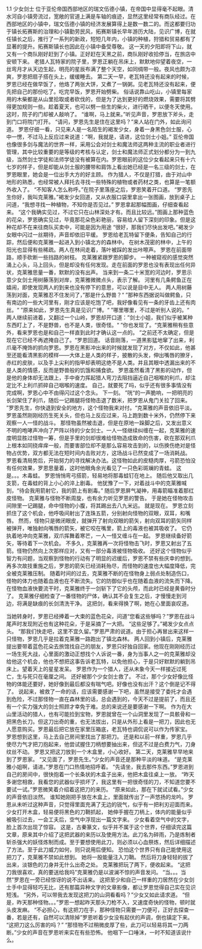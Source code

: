 1.1 少女剑士
位于亚伦帝国西部地区的瑞文伍德小镇，在帝国中显得毫不起眼。清水河自小镇旁流过，宽敞的官道上满是车轴的痕迹，显然这里经常有商队经过。在西部地区的小镇中，瑞文伍德小镇的经济发展算得上是数一数二的。而这都要归功于镇长拓赛斯的治理和小镇勤劳民风，拓赛斯镇长早年游历大陆，见识广博，在就任镇长之后，推行了一系列的新政，短短几年内，小镇的种植，狩猎和贸易都有了显著的提升。拓赛斯镇长也因此在小镇中备受尊敬。
这一天的夕阳即将下山，就又有一个商队刚好赶到了小镇。正好赶在天黑之前，商队刚好收拾停当，在旅店中安顿下来。
老猎人瓦特家的院子里，罗恩正躺在吊床上，默默地仰望着夜空，一丝弯月才从天边生起，明亮的星辰布满了整个天空，如同绸带一般。夜风也颇为凉爽，罗恩把扇子搭在头上，缓缓睡去。
第二天一早，老瓦特还没有起来的时候，罗恩已经在做早饭了，他烙了两张大饼，又煮了一锅粥。见老瓦特还没有起来，便先把自己的那份吃了。吃完早饭，罗恩开始劈柴。
俗话说靠山吃山，小镇里每家用的木柴都是从山里拾取或者砍伐的，但是为了达到更好的燃烧效果，需要将其劈得更加规则一些。趁着夏天，也可以劈一些生的柴火，进行晒干，以便冬天使用。
这时，院子的门却被人敲响了。
“谁啊，马上就来。”听见声音，罗恩放下斧头，走到门口将院门打开。
“请问，罗恩先生是住在这里吗？”来人站在门外，如此询问道。
罗恩仔细一看，只见来人是一名陌生的褐发少女，身着一身黑色剑士服，心中一愣，不过马上反应过来说道：“啊，我就是，请进，这位剑士小姐。”
亚伦帝国也像很多剑与魔法的世界一样，采用公会对剑士和魔法师这两种主流的职业者进行管理，其中比较重要的是等级的考核与认定，剑士和魔法师正式划分都分为一到九级，当然剑士学徒和法师学徒没有被算在内。罗恩眼前的这位少女看起来只有十六七岁的样子，但是却能从剑士服的腰带和肩饰上看出她已经是一名三级的剑士，在罗恩眼里，她会是一位出手大方的好主顾。
作为猎人，不仅是打猎，由于对山中地形的熟悉，也经常被人拜托去寻找一些特殊的植物或者药材之类，也算是一笔额外收入了。
“不知客人怎么称呼。”在院子里落座之后，罗恩笑着开口道。
“罗恩先生你好，我叫克莱雅。”褐发少女回道，又从衣服口袋里拿出一张图画，放到桌子上问道，“我想寻找一种植物，不知你是否见过。”
罗恩拿起那幅图画，仔细查看起来。
“这个我确实见过，不过它只在山林深处才有。而且比较远。”图画上那种蓝色的花朵，罗恩确实见过，毕竟那花朵色彩艳丽，容易给人留下深刻的印象。但是这种花却不在来往商队买卖中，可能是因为用途
“很好，那我们尽快出发吧。”褐发少女眼中闪过一丝期待，声音却依旧平缓。
罗恩给老瓦特留下便条，告知自己的行踪，然后便和克莱雅一起进入到小镇北方的森林中。
在树木茂密的林中，上午的阳光也显得有些稀疏。两人在林间走着，落叶被踩的发出咔嚓声。
罗恩在前面带路，顺手砍断一些挡路的树枝。
克莱雅紧跟罗恩的脚步。
一种被窥视的感觉突然涌上心头，马上回头，但是却没有任何发现。走在前面的罗恩也没有表现出任何异状，克莱雅思量一番，默默的没有出声。
当来到一条二十米宽的河边时，罗恩示意少女剑士用树藤荡到对岸，克莱雅微微点头，表示了解。
河里有几条鳄鱼正在嬉闹，即使发现两人的到来也没有停下的意思，可以说是目中无人。
两人用树藤荡到对面，克莱雅忍不住发问了，”那是什么野兽？“
”那种东西据说叫做鳄鱼，只有南边的一些大河里有，刚才应该是吃饱了吧，我好像看见有一条的牙齿上还有肉丝。“
”原来如此，罗恩先生真是见识广博。“
”哪里哪里，不过是听别人说的。“
两人继续前进着，又翻过一个山岭，罗恩却开口道：”剑士小姐，我们似乎被某种东西盯上了，不是野兽，也不是人类，很奇怪。“
”你也发现了。“克莱雅稍有些意外，看来罗恩也是和自己一样直到此时才确认这一点的。
”之前还不太确定，但是现在它已经不再遮掩自己了。“罗恩回道。
话音刚落，一道黑影猛地窜了出来，利爪毫不掩饰的抓向罗恩。罗恩在黑影冲出来的时候就发现了对方，不仅如此，他甚至还能看清黑影的模样——大体上是人类的样子，披散的头发，伸出嘴唇的獠牙，赤红的皮肤，以及手上尖利的指甲却表明这绝不是人类。并且其眼中透漏出来的不是人类的情感，反而是野兽般的饥饿和捕食欲。
罗恩虽然看清了黑影的动作，但是他的身体却无法跟上，手中奋力挥起猎人弯刀去阻挡逼近自己咽喉的利爪，却注定比不上利爪抓碎自己咽喉的速度。
自己，就要死了吗，似乎还有很多事情没有完成啊，罗恩心中不由得闪过这个念头。
下一刻。
”咣“的一声脆响，一把明亮的长剑架住了利爪，随后一记踢腿将怪物击退了数米，把罗恩从鬼门关拉了回来。
”罗恩先生，你快退到安全的地方，这个怪物我来对付。“克莱雅的声音依旧平淡。
罗恩虽然刚刚经历生死关头，但也马上反应过来，马上跑到数十米外，仍然停下来观察一人一怪的战斗。
那怪物虽然被击退，但是在原地一跺脚之后，又发出意义不明的咆哮声冲向了严阵以待的少女剑士。一人一怪继续纠缠在一起，克莱雅的速度明显胜过怪物一筹，但是手里的剑却很难给怪物造成致命的伤害，砍在那双利爪上根本如同挠痒痒一般，而要害部位却不是那么容易攻击到的，以伤换伤绝对是怪物占优势，双方都无法在短时间内击败对方，这场战斗已然变成了一场消耗战。
罗恩看清局势后，开始努力的寻找解决办法。这怪物如此的皮糙肉厚，弓箭恐怕没有任何效果，罗恩思量着，这时他眼角余光看见了一只色彩斑斓的青蛙。
这是。。。木毒蛙。
罗恩悄悄弯弓搭箭，轻易地将那毒蛙钉在地上。
随后他又取出几支箭，在毒蛙的背上小心的淬上剧毒。
他犹豫了一下，对着战斗中的克莱雅喊到，“待会我用箭射它，我的箭上有剧毒。”
随后罗恩屏气凝神，用毒箭瞄准着那红皮怪物。
克莱雅与怪物不断周旋，也有余力听见罗恩的警告。
于是她在怪物攻击间隙里一记踢腿，命中怪物的小腹，将其踢出去八九米远。
就是现在。
罗恩立刻抓住了这个机会，他呼吸间射出了连珠五箭，分别射向怪物的双眼，双耳，和嘴唇。
然而，怪物只是微闭眼皮，就弹开了射向双眼的箭矢，射向双耳的箭矢同样被弹开，唯独射向嘴唇的箭矢，被它咬在嘴里，箭上的毒液也被其吸收了。
它仍执着地冲向克莱雅，双爪挥舞着寒芒，一人一怪又缠斗在一起。
罗恩继续备好箭矢，等待着下一次机会。
不多久，克莱雅再一次将怪物击飞时，罗恩又射出了五箭。怪物仍然向上次那样应对，又有一部分毒液被怪物吸收。
还好这个怪物似乎智力有问题，当观察到怪物的行动有了明显的迟缓后，罗恩不禁有些庆幸的想到。
再多次故技重施之后，罗恩的箭矢已经消耗殆尽，而怪物的速度也大幅度降低，完全被克莱雅压制。
随着时间的过去，克莱雅不断的在怪物身上弱点处制造伤口，怪物的体力也随着血液也在不断流失。它的防御似乎也在随着血液的流失而下降。
在怪物血液快要流干时，克莱雅终于一剑斩下了它的头颅，而此时已经是黄昏时分了。
克莱雅仔细检查了一番怪物的尸体，确认其不会复生之后，才慢慢走到河边，将满是缺痕的长剑清洗干净。
这把剑，看来得换了啊，她在心里面哀叹道。

当她转身时，罗恩已经捧着一大束的蓝色花朵，问道“您看这些够吗？”罗恩在战斗尾声时发现附近也有这种花朵，于是采摘了一大把。
“这些足够了。”褐发少女点点头。
“那我们快走吧，这里不宜久留。”罗恩严肃的说道。由于担心再冒出来这样一只怪物，罗恩几乎是拉着克莱雅一路跑出了镇北森林。
两人回到小镇后，克莱雅提出要带着蓝色花朵去旅馆找自己的朋友，罗恩只好独自回家。他现在刚刚经历过一场生死大战，心里面的激动正想找个人诉说一番，身为当事人之一的克莱雅却没给他这个机会，他也不想把这事告诉老瓦特，以免他担心，于是只好默默的躺到吊床上。望着天上的星星发呆。
罗恩作为一个猎人，还从未象今天一样接近过死亡，生与死只在毫厘之间。
还好被那个少女剑士救了。
不过，那个少女好像比怪物的体能还要好，她好像到最后都没有喘气吧。好像也没有出汗？这个倒是记不得了。
说起来，被救了一命的话，应该需要感谢一下吧，虽然是接受了委托才会遇到危险，不过那怪物一直在森林里的话，总会遇到的，今天不过是提前了，而且还有一个实力强大的剑士照顾才幸免于难。总的来说还是要感谢一下啊。
作为在大山里活动的猎人，也有可能捡到宝物，罗恩就曾在一个山洞里发现了一具骸骨和一把黑色长刀。但这刀出奇的重，也无法拔出，只是从外形上看是一把刀，因此也无人愿意购买。罗恩最后把它放在家里压箱底，老瓦特也调侃说可以作为传家宝。
罗恩想到这里，马上去自己房间里找出了那把刀。
还是和以前一样重，罗恩几乎使尽力气才把刀抱起来，他尝试握住刀柄想要抽出来，但这不过是白费力气，刀身纹丝不动。
罗恩又把这刀放到一个木盒里，小心收好。
第二天，克莱雅早早地来到了罗恩家。
“又见面了，罗恩先生。”少女的声音还是那种平淡的味道。
“是克莱雅小姐啊，请进。”罗恩在门口热情地招呼着。
“先请坐，我去那件东西。”罗恩进到自己的房间中，很快抱着一个长条状的木盒子出来，他把木盒往桌上一放。
“昨天多谢您相救，我看您的武器似乎损坏了，我这里有一把很奇怪的刀，不知道您要不要试一试。”罗恩微笑着介绍着这把刀的来历。
“原来如此，那在下就试试看。”少女的声音依旧淡然。
谁知她刚把手放在木盒上，里面就传出了一声悠扬的龙吟。
罗恩从未听过这种声音，只觉得里面充满了无边的锐气，似乎有一把利刃迎面而来。
少女打开木盒，轻易便将黑色的刀鞘抓起，
她伸手握在刀柄上，体内的能量似乎被吸引过去，一会工夫后，空气中浮现出一篇文字来。
少女看着空气中的文字，脸上首次出现了惊容。
这是，古秦篆文，似乎并不属于这个世界，仔细读完这篇文章，原来其中介绍了这把武器的来历以及使用方法。此刀名为碎雨，乃是炼制者斩杀强大的妖怪炼制而成。至于要想使用此刀，则必须以心血祭炼，然后详细描述了方法。至于此刀威力如何，则只说用后便知。
恐怕这个世界只有自己能使用这把刀了，克莱雅不禁如此想到。
她将一股能量注入刀鞘。
然后将刀身轻轻的拔了出来，淡银色的刀身并无什么出奇之处。
克莱雅把玩了两下，便收起来。
“这把刀我很喜欢，真的要送给我吗”克莱雅仍是以波澜不惊的声音发问。
“当。。。当然”罗恩在一旁已经惊讶的说不出话来。
这把至少和自己一样重的刀居然在少女剑士手中显得轻巧无比，还有那篇异种文字的文章影像，都让罗恩觉得自己实在见识短浅。
“另外，可以带我去发现这把刀的山洞看看吗？”少女又如此请求道。
“但是，昨天那种怪物。。。”罗恩一想起昨天那头刀枪不入，又速度奇快的怪物，顿时就头皮发麻。
“不必担心，有这把刀在手，那种怪物只需要一刀便可，正好去探查一番，若是还有，自然可以清除掉”罗恩听着少女没有起伏的声调，倒也镇定下来。
“这把刀这么厉害的吗？”
“那怪物不过稍微皮厚了些，此刀可以轻易将其一刀两断。”少女的声音在罗恩听来实在有些恐怖。
他咽下一口唾沫，一时不知道该说什么。